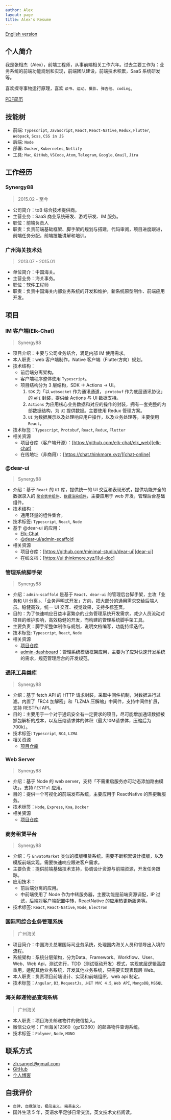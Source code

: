 ```yaml
---
author: Alex
layout: page
title: Alex's Resume
---
```


<escape>
  <div class="no-print simple-nav">
    <a href="/resume_en">English version</a>
  </div>
</escape>

## 个人简介

我是张相杰（Alex），前端工程师，从事前端相关工作六年。过去主要工作为：业务系统的前端功能规划和实现，前端团队建设，前端技术积累，SaaS 系统研发等。

喜欢探寻事物运行原理，喜欢 `读书`、`运动`、`摄影`、`弹吉他`、`coding`。

<escape>
  <div class="no-print">
    <a href="https://cdn.jsdelivr.net/gh/SANGET/blog-v3@master/content/assets/other/resume.pdf">PDF简历</a>
  </div>
</escape>

## 技能树

- 前端: `Typescript`, `Javascript`, `React`, `React-Native`, `Redux`, `Flutter`, `Webpack`, `Scss`, `CSS in JS`
- 后端: `Node`
- 部署: `Docker`, `Kubernetes`, `Netlify`
- 工具: `Mac`, `GitHub`, `VSCode`, `Atom`, `Telegram`, `Google`, `Gmail`, `Jira`

## 工作经历

### Synergy88

> 2015.02 - 至今

- 公司简介：toB 综合技术提供商。
- 主营业务：SaaS 商业系统研发、游戏研发、IM 服务。
- 职位：前端负责人
- 职责：负责前端基础框架、脚手架的规划与搭建，代码审阅，项目进度跟进，前端任务分配，前端技能讲解和培训。

### 广州海关技术处

> 2013.07 - 2015.01

- 单位简介：中国海关。
- 主营业务：海关事务。
- 职位：软件工程师
- 职责：负责中国海关内部业务系统的开发和维护，新系统原型制作、前端应用开发。

## 项目

### IM 客户端(Elk-Chat)

> Synergy88

- 项目介绍：主要与公司业务结合，满足内部 IM 使用需求。
- 本人职责：web 客户端制作，Native 客户端（Flutter方向）规划。
- 技术结构：
  - 前后端分离架构。
  - 客户端程序整体使用 `Typescript`。
  - 项目结构分为 3 层结构，SDK -> Actions -> UI。
    1. `SDK` 为「以 `websocket` 作为通讯通道， `protobuf` 作为底层通讯协议」的 `API` 封装，提供给 Actions 与 UI 数据支持。
    2. `Actions` 为应用核心业务数据和对应的操作的封装，拥有一套完整的内部数据结构，为 `UI` 提供数据。主要使用 Redux 管理方案。
    3. `UI` 为数据展示以及处理响应用户操作，以及业务处理等。主要使用 `React`。
- 技术标签：`Typescript`, `Protobuf`, `React`, `Redux`, `Flutter`
- 相关资源
  - 项目仓库（客户端开源）：[https://github.com/elk-chat/elk_web][elk-chat]
  - 在线地址（非商用）：[https://chat.thinkmore.xyz/][chat-online]

### @dear-ui

> Synergy88

- 介绍：基于 `React` 的 `UI` 库，提供统一的 UI 交互和表现形式，提供功能齐全的数据录入的 [`聚合表单组件`][form-generator]、[`数据渲染组件`][table-desc]，主要应用于 web 开发，管理后台基础组件。
- 技术结构：
  - 通用轻量的组件集合。
- 技术标签: `Typescript`, `React`, `Node`
- 基于 @dear-ui 的应用：
  - [Elk-Chat][elk-chat]
  - [@dear-ui/admin-scaffold][elk-chat]
- 相关资源
  - 项目仓库：[https://github.com/minimal-studio/dear-ui][dear-ui]
  - 在线文档：[https://ui.thinkmore.xyz/][ui-doc]

### 管理系统脚手架

> Synergy88

- 介绍：`admin-scaffold` 是基于 `React`、`dear-ui` 的管理后台脚手架，主攻「业务和 UI 分离」、「业务声明式开发」方向，把大部分的通用需求交给后端人员。稳健高效，统一 UI 交互、视觉效果，支持多标签页。
- 目的：为了快速响应日益丰富繁杂的业务管理系统开发需求，减少人员流动对项目的维护影响，高效稳健的开发，而构建的管理系统脚手架工具。
- 主要负责：脚手架整体制作与规划，说明文档编写，功能持续迭代。
- 技术标签: `Typescript`, `React`, `Node`
- 相关资源
  - [项目仓库][admin-scaffold]
  - [admin-dashboard][admin-dashboard]：管理系统模版框架应用，主要为了应对快速开发系统的需求，规范管理后台的开发规范。

### 通讯工具类库

> Synergy88

- 介绍：基于 fetch API 的 HTTP 请求封装，采取中间件机制，对数据进行过滤。内置了「RC4 加解密」和「LZMA 压解缩」中间件，支持中间件扩展，支持 RESTFul API。
- 目的：主要用于一个对于通讯安全有一定要求的项目，尽可能增加通讯数据被抓包解析的成本，以及压缩请求体的体积（最大10M请求体，压缩后为700k）。
- 技术标签: `Typescript`, `RC4`, `LZMA`
- 相关资源
  - [项目仓库][request]

### Web Server

> Synergy88

- 介绍：基于 Node 的 web server，支持「不需重启服务亦可动态添加路由模块」，支持 `RESTFul` 应用。
- 目的：提供一个可视化的前端发布系统，主要应用于 ReactNative 的热更新服务。
- 技术标签：`Node`, `Express`, `Koa`, `Docker`
- 相关资源
  - [项目仓库](https://github.com/minimal-studio/web-server)

### 商务租赁平台

> Synergy88

- 介绍：与 `EnvatoMarket` 类似的模版租赁系统。需要不断积累设计模版，以及模版前端实现。需要快速响应跟进客户需求。
- 主要负责：提供前端基础技术支持，协调设计资源与前端资源，开发任务跟踪。
- 应用技术：
  - 前后端分离的应用。
  - 中前端使用了 Node 作为中转服务器，主要功能是前端资源调配，IP 过滤，后端对客户端配置中转，ReactNative 的应用热更新服务等。
- 技术标签: `React`, `React-Native`, `Node`, `Electron`

### 国际司综合业务管理系统

> 广州海关

- 项目简介：中国海关总署国际司业务系统，处理国内海关人员和领导出入境的流程。
- 系统架构：系统分层架构，分为Data、Framework、Workflow、User、Web、Web Api，测试先行，TDD（测试驱动开发）模式，实现底层逻辑高度重用，适配其他业务系统，开发其他业务系统，只需要实现表现层 Web。
- 本人职责：负责项目前端设计、实现和前端组织，web api 制定。
- 技术标签：`Angular`, `D3`, `RequestJs`, `.NET MVC 4.5`, `Web API`, `MongoDB`, `MSSQL`

### 海关邮递物品查询系统

> 广州海关

- 本人职责：项目海关邮递物件的微信接入。
- 微信公众号：广州海关12360（gz12360）的邮递物件查询系统。
- 技术标签：`Polymer`, `Node`, `MONO`

## 联系方式

- <a href="mailto:zh.sanget@gmail.com" target="_top">zh.sanget@gmail.com</a>
- <a href="https://github.com/SANGET" target="_blank">GitHub</a>
- [个人博客](https://thinkmore.xyz/)

<!-- ## 教育经历

- 广东轻工职业技术学院 -->

## 自我评价

- `自律`、`自我驱动`，`极简主义`、`完美主义`。
- 国外生活 5 年，英语水平足够日常交流，英文技术文档阅读。

[request]: https://github.com/minimal-studio/request
[basic-helper]: https://github.com/minimal-studio/basic-helper
[dear-ui]: https://github.com/minimal-studio/dear-ui
[admin-scaffold]: https://github.com/minimal-studio/admin-scaffold
[admin-dashboard]: https://github.com/minimal-studio/admin-dashboard
[elk-chat]: https://github.com/elk-chat/elk_web
[chat-online]: https://chat.thinkmore.xyz/

[dashboard-doc]: https://admin.thinkmore.xyz/
[ui-doc]: https://ui.thinkmore.xyz/

[form-generator]: https://thinkmore.xyz/%E5%9F%BA%E4%BA%8Ereact%E6%89%93%E9%80%A0%E6%9B%B4%E5%A5%BD%E7%94%A8%E7%9A%84%E8%81%9A%E5%90%88%E8%A1%A8%E5%8D%95
[table-desc]: https://ui.thinkmore.xyz/Table
